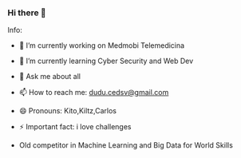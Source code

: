 ### Hi there 👋

<!-- **KiltzX/KiltzX** is a ✨ _special_ ✨ repository because its `README.md` (this file) appears on your GitHub profile. -->

Info:

- 🔭 I’m currently working on Medmobi Telemedicina
- 🌱 I’m currently learning Cyber Security and Web Dev
- 💬 Ask me about all
- 📫 How to reach me: dudu.cedsv@gmail.com
- 😄 Pronouns: Kito,Kiltz,Carlos
- ⚡ Important fact: i love challenges

- Old competitor in Machine Learning and Big Data for World Skills